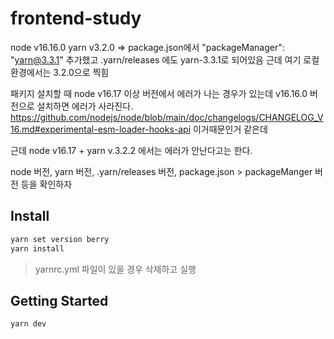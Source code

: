 # frontend-study

node v16.16.0
yarn v3.2.0 => package.json에서 "packageManager": "yarn@3.3.1" 추가했고
.yarn/releases 에도 yarn-3.3.1로 되어있음 근데 여기 로컬 환경에서는 3.2.0으로 찍힘

패키지 설치할 때 node v16.17 이상 버전에서 에러가 나는 경우가 있는데
v16.16.0 버전으로 설치하면 에러가 사라진다.
https://github.com/nodejs/node/blob/main/doc/changelogs/CHANGELOG_V16.md#experimental-esm-loader-hooks-api 이거때문인거 같은데

근데 node v16.17 + yarn v.3.2.2 에서는 에러가 안난다고는 한다.

node 버전, yarn 버전, .yarn/releases 버전, package.json > packageManger 버전 등을 확인하자


## Install
```bash
yarn set version berry
yarn install
```
> yarnrc.yml 파일이 있을 경우 삭제하고 실행

## Getting Started
```bash
yarn dev
```